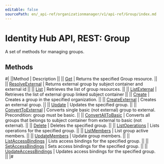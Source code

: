 ```yaml
---
editable: false
sourcePath: en/_api-ref/organizationmanager/v1/api-ref/Group/index.md
---
```


# Identity Hub API, REST: Group

A set of methods for managing groups.

## Methods

#|
||Method | Description ||
|| [Get](get.md) | Returns the specified Group resource. ||
|| [ResolveExternal](resolveExternal.md) | Returns external group by subject container and external id ||
|| [List](list.md) | Retrieves the list of group resources. ||
|| [ListExternal](listExternal.md) | Retrieves the list of external group linked subject container ||
|| [Create](create.md) | Creates a group in the specified organization. ||
|| [CreateExternal](createExternal.md) | Creates an external group. ||
|| [Update](update.md) | Updates the specified group. ||
|| [ConvertToExternal](convertToExternal.md) | Converts single basic (not external) group to external. Precondition: group must be basic. ||
|| [ConvertAllToBasic](convertAllToBasic.md) | Converts all groups that belongs to subject container from external to basic (not external). ||
|| [Delete](delete.md) | Deletes the specified group. ||
|| [ListOperations](listOperations.md) | Lists operations for the specified group. ||
|| [ListMembers](listMembers.md) | List group active members. ||
|| [UpdateMembers](updateMembers.md) | Update group members. ||
|| [ListAccessBindings](listAccessBindings.md) | Lists access bindings for the specified group. ||
|| [SetAccessBindings](setAccessBindings.md) | Sets access bindings for the specified group. ||
|| [UpdateAccessBindings](updateAccessBindings.md) | Updates access bindings for the specified group. ||
|#